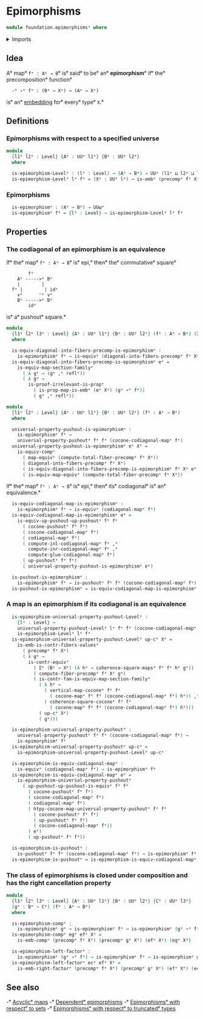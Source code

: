 # Epimorphisms

```agda
module foundation.epimorphismsᵉ where
```

<details><summary>Imports</summary>

```agda
open import foundation.dependent-pair-typesᵉ
open import foundation.embeddingsᵉ
open import foundation.precomposition-functionsᵉ
open import foundation.sectionsᵉ
open import foundation.universe-levelsᵉ

open import foundation-core.commuting-squares-of-mapsᵉ
open import foundation-core.contractible-typesᵉ
open import foundation-core.equivalencesᵉ
open import foundation-core.function-typesᵉ
open import foundation-core.identity-typesᵉ
open import foundation-core.propositional-mapsᵉ
open import foundation-core.propositionsᵉ

open import synthetic-homotopy-theory.cocones-under-spansᵉ
open import synthetic-homotopy-theory.codiagonals-of-mapsᵉ
open import synthetic-homotopy-theory.pushoutsᵉ
open import synthetic-homotopy-theory.universal-property-pushoutsᵉ
```

</details>

## Idea

Aᵉ mapᵉ `fᵉ : Aᵉ → B`ᵉ isᵉ saidᵉ to beᵉ anᵉ **epimorphism**ᵉ ifᵉ theᵉ precompositionᵉ
functionᵉ

```text
  -ᵉ ∘ᵉ fᵉ : (Bᵉ → Xᵉ) → (Aᵉ → Xᵉ)
```

isᵉ anᵉ [embedding](foundation-core.embeddings.mdᵉ) forᵉ everyᵉ typeᵉ `X`.ᵉ

## Definitions

### Epimorphisms with respect to a specified universe

```agda
module _
  {l1ᵉ l2ᵉ : Level} {Aᵉ : UUᵉ l1ᵉ} {Bᵉ : UUᵉ l2ᵉ}
  where

  is-epimorphism-Levelᵉ : (lᵉ : Level) → (Aᵉ → Bᵉ) → UUᵉ (l1ᵉ ⊔ l2ᵉ ⊔ lsuc lᵉ)
  is-epimorphism-Levelᵉ lᵉ fᵉ = (Xᵉ : UUᵉ lᵉ) → is-embᵉ (precompᵉ fᵉ Xᵉ)
```

### Epimorphisms

```agda
  is-epimorphismᵉ : (Aᵉ → Bᵉ) → UUωᵉ
  is-epimorphismᵉ fᵉ = {lᵉ : Level} → is-epimorphism-Levelᵉ lᵉ fᵉ
```

## Properties

### The codiagonal of an epimorphism is an equivalence

Ifᵉ theᵉ mapᵉ `fᵉ : Aᵉ → B`ᵉ isᵉ epi,ᵉ thenᵉ theᵉ commutativeᵉ squareᵉ

```text
        fᵉ
    Aᵉ ----->ᵉ Bᵉ
    |        |
  fᵉ |        | idᵉ
    ∨ᵉ      ⌜ᵉ ∨ᵉ
    Bᵉ ----->ᵉ Bᵉ
        idᵉ
```

isᵉ aᵉ pushoutᵉ square.ᵉ

```agda
module _
  {l1ᵉ l2ᵉ l3ᵉ : Level} {Aᵉ : UUᵉ l1ᵉ} {Bᵉ : UUᵉ l2ᵉ} (fᵉ : Aᵉ → Bᵉ) (Xᵉ : UUᵉ l3ᵉ)
  where

  is-equiv-diagonal-into-fibers-precomp-is-epimorphismᵉ :
    is-epimorphismᵉ fᵉ → is-equivᵉ (diagonal-into-fibers-precompᵉ fᵉ Xᵉ)
  is-equiv-diagonal-into-fibers-precomp-is-epimorphismᵉ eᵉ =
    is-equiv-map-section-familyᵉ
      ( λ gᵉ → (gᵉ ,ᵉ reflᵉ))
      ( λ gᵉ →
        is-proof-irrelevant-is-propᵉ
          ( is-prop-map-is-embᵉ (eᵉ Xᵉ) (gᵉ ∘ᵉ fᵉ))
          ( gᵉ ,ᵉ reflᵉ))

module _
  {l1ᵉ l2ᵉ : Level} {Aᵉ : UUᵉ l1ᵉ} {Bᵉ : UUᵉ l2ᵉ} (fᵉ : Aᵉ → Bᵉ)
  where

  universal-property-pushout-is-epimorphismᵉ :
    is-epimorphismᵉ fᵉ →
    universal-property-pushoutᵉ fᵉ fᵉ (cocone-codiagonal-mapᵉ fᵉ)
  universal-property-pushout-is-epimorphismᵉ eᵉ Xᵉ =
    is-equiv-compᵉ
      ( map-equivᵉ (compute-total-fiber-precompᵉ fᵉ Xᵉ))
      ( diagonal-into-fibers-precompᵉ fᵉ Xᵉ)
      ( is-equiv-diagonal-into-fibers-precomp-is-epimorphismᵉ fᵉ Xᵉ eᵉ)
      ( is-equiv-map-equivᵉ (compute-total-fiber-precompᵉ fᵉ Xᵉ))
```

Ifᵉ theᵉ mapᵉ `fᵉ : Aᵉ → B`ᵉ isᵉ epi,ᵉ thenᵉ itsᵉ codiagonalᵉ isᵉ anᵉ equivalence.ᵉ

```agda
  is-equiv-codiagonal-map-is-epimorphismᵉ :
    is-epimorphismᵉ fᵉ → is-equivᵉ (codiagonal-mapᵉ fᵉ)
  is-equiv-codiagonal-map-is-epimorphismᵉ eᵉ =
    is-equiv-up-pushout-up-pushoutᵉ fᵉ fᵉ
      ( cocone-pushoutᵉ fᵉ fᵉ)
      ( cocone-codiagonal-mapᵉ fᵉ)
      ( codiagonal-mapᵉ fᵉ)
      ( compute-inl-codiagonal-mapᵉ fᵉ ,ᵉ
        compute-inr-codiagonal-mapᵉ fᵉ ,ᵉ
        compute-glue-codiagonal-mapᵉ fᵉ)
      ( up-pushoutᵉ fᵉ fᵉ)
      ( universal-property-pushout-is-epimorphismᵉ eᵉ)

  is-pushout-is-epimorphismᵉ :
    is-epimorphismᵉ fᵉ → is-pushoutᵉ fᵉ fᵉ (cocone-codiagonal-mapᵉ fᵉ)
  is-pushout-is-epimorphismᵉ = is-equiv-codiagonal-map-is-epimorphismᵉ
```

### A map is an epimorphism if its codiagonal is an equivalence

```agda
  is-epimorphism-universal-property-pushout-Levelᵉ :
    {lᵉ : Level} →
    universal-property-pushout-Levelᵉ lᵉ fᵉ fᵉ (cocone-codiagonal-mapᵉ fᵉ) →
    is-epimorphism-Levelᵉ lᵉ fᵉ
  is-epimorphism-universal-property-pushout-Levelᵉ up-cᵉ Xᵉ =
    is-emb-is-contr-fibers-valuesᵉ
      ( precompᵉ fᵉ Xᵉ)
      ( λ gᵉ →
        is-contr-equivᵉ
          ( Σᵉ (Bᵉ → Xᵉ) (λ hᵉ → coherence-square-mapsᵉ fᵉ fᵉ hᵉ gᵉ))
          ( compute-fiber-precompᵉ fᵉ Xᵉ gᵉ)
          ( is-contr-fam-is-equiv-map-section-familyᵉ
            ( λ hᵉ →
              ( vertical-map-coconeᵉ fᵉ fᵉ
                ( cocone-mapᵉ fᵉ fᵉ (cocone-codiagonal-mapᵉ fᵉ) hᵉ)) ,ᵉ
              ( coherence-square-coconeᵉ fᵉ fᵉ
                ( cocone-mapᵉ fᵉ fᵉ (cocone-codiagonal-mapᵉ fᵉ) hᵉ)))
            ( up-cᵉ Xᵉ)
            ( gᵉ)))

  is-epimorphism-universal-property-pushoutᵉ :
    universal-property-pushoutᵉ fᵉ fᵉ (cocone-codiagonal-mapᵉ fᵉ) →
    is-epimorphismᵉ fᵉ
  is-epimorphism-universal-property-pushoutᵉ up-cᵉ =
    is-epimorphism-universal-property-pushout-Levelᵉ up-cᵉ

  is-epimorphism-is-equiv-codiagonal-mapᵉ :
    is-equivᵉ (codiagonal-mapᵉ fᵉ) → is-epimorphismᵉ fᵉ
  is-epimorphism-is-equiv-codiagonal-mapᵉ eᵉ =
    is-epimorphism-universal-property-pushoutᵉ
      ( up-pushout-up-pushout-is-equivᵉ fᵉ fᵉ
        ( cocone-pushoutᵉ fᵉ fᵉ)
        ( cocone-codiagonal-mapᵉ fᵉ)
        ( codiagonal-mapᵉ fᵉ)
        ( htpy-cocone-map-universal-property-pushoutᵉ fᵉ fᵉ
          ( cocone-pushoutᵉ fᵉ fᵉ)
          ( up-pushoutᵉ fᵉ fᵉ)
          ( cocone-codiagonal-mapᵉ fᵉ))
        ( eᵉ)
        ( up-pushoutᵉ fᵉ fᵉ))

  is-epimorphism-is-pushoutᵉ :
    is-pushoutᵉ fᵉ fᵉ (cocone-codiagonal-mapᵉ fᵉ) → is-epimorphismᵉ fᵉ
  is-epimorphism-is-pushoutᵉ = is-epimorphism-is-equiv-codiagonal-mapᵉ
```

### The class of epimorphisms is closed under composition and has the right cancellation property

```agda
module _
  {l1ᵉ l2ᵉ l3ᵉ : Level} {Aᵉ : UUᵉ l1ᵉ} {Bᵉ : UUᵉ l2ᵉ} {Cᵉ : UUᵉ l3ᵉ}
  (gᵉ : Bᵉ → Cᵉ) (fᵉ : Aᵉ → Bᵉ)
  where

  is-epimorphism-compᵉ :
    is-epimorphismᵉ gᵉ → is-epimorphismᵉ fᵉ → is-epimorphismᵉ (gᵉ ∘ᵉ fᵉ)
  is-epimorphism-compᵉ egᵉ efᵉ Xᵉ =
    is-emb-compᵉ (precompᵉ fᵉ Xᵉ) (precompᵉ gᵉ Xᵉ) (efᵉ Xᵉ) (egᵉ Xᵉ)

  is-epimorphism-left-factorᵉ :
    is-epimorphismᵉ (gᵉ ∘ᵉ fᵉ) → is-epimorphismᵉ fᵉ → is-epimorphismᵉ gᵉ
  is-epimorphism-left-factorᵉ ecᵉ efᵉ Xᵉ =
    is-emb-right-factorᵉ (precompᵉ fᵉ Xᵉ) (precompᵉ gᵉ Xᵉ) (efᵉ Xᵉ) (ecᵉ Xᵉ)
```

## See also

-ᵉ [Acyclicᵉ maps](synthetic-homotopy-theory.acyclic-maps.mdᵉ)
-ᵉ [Dependentᵉ epimorphisms](foundation.dependent-epimorphisms.mdᵉ)
-ᵉ [Epimorphismsᵉ with respectᵉ to sets](foundation.epimorphisms-with-respect-to-sets.mdᵉ)
-ᵉ [Epimorphismsᵉ with respectᵉ to truncatedᵉ types](foundation.epimorphisms-with-respect-to-truncated-types.mdᵉ)